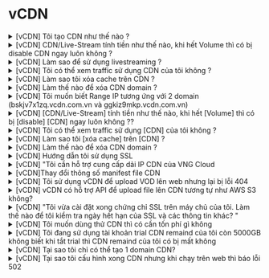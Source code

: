 # vCDN

<details>

<summary>[vCDN] Tôi tạo CDN như thế nào ?</summary>

Quý khách vui lòng xem tài liệu theo Link hướng dẫn: [Hướng dẫn khởi tạo](../vcdn/loai-hinh-dich-vu.md)

</details>

<details>

<summary>[vCDN] CDN/Live-Stream tính tiền như thế nào, khi hết Volume thì có bị disable CDN ngay luôn không ?</summary>

Quý khách mua volume CDN để sử dụng, nếu hết dung lượng domain sẽ bị disable, thông tin volume còn lại được thể hiện ở CDN Remain

</details>

<details>

<summary>[vCDN] Làm sao để sử dụng livestreaming ?</summary>

Quý khách vui lòng xem tài liệu theo Link hướng dẫn [tại đây](../vcdn/loai-hinh-dich-vu/live-streaming.md)

</details>

<details>

<summary>[vCDN] Tôi có thể xem traffic sử dụng CDN của tôi không ?</summary>

VNGCloud cung cấp chart theo từng domain để xem traffic đang sử dụng. Click chọn vào từng domain để xem chi tiết

</details>

<details>

<summary>[vCDN] Làm sao tôi xóa cache trên CDN ?</summary>

Trên portal có purge cache cho từng domain riêng, quý khách có thể vào để xóa cache trên CDN

</details>

<details>

<summary>[vCDN] Làm thế nào để xóa CDN domain ?</summary>

Quý khách không thể xóa CDN domain mà quý khách chỉ có thể edit lại .

</details>

<details>

<summary>[vCDN] Tôi muốn biết Range IP tương ứng với 2 domain (bskjv7x1zq.vcdn.com.vn và ggkiz9mkp.vcdn.com.vn)</summary>

Hệ thống CDN của VNGCloud bao gồm nhiều range IP, để đảm bảo tính sẵn sàng cũng như dự phòng các vùng khác nhau phục vụ cho CDN, vì vậy không tồn tại một số range IP cụ thể cho riêng domain CDN nào.

</details>

<details>

<summary>[vCDN] [CDN/Live-Stream] tính tiền như thế nào, khi hết [Volume] thì có bị [disable] [CDN] ngay luôn không ??</summary>

User mua volume CDN để sử dụng, nếu hết dung lượng domain sẽ bị disable, thông tin volume còn lại được thể hiện ở CDN Remain

</details>

<details>

<summary>[vCDN] Tôi có thể xem traffic sử dụng [CDN] của tôi không ?</summary>

Hiện tại VNG Cloud có cung cấp từng chart theo từng domain để xem traffic đang sử dụng. Click chọn vào từng domain để xem chi tiết [tại đây](../vcdn/bao-cao.md).

</details>

<details>

<summary>[vCDN] Làm sao tôi [xóa cache] trên [CDN] ?</summary>

Trên portal có nút purge cache cho từng domain riêng, có thể vào để xóa cache trên CDN\


</details>

<details>

<summary>[vCDN] Làm thế nào để xóa CDN domain ?</summary>

Hiện tại VNG Cloud không hỗ trợ xóa các CDN domain . Nếu anh chị không có nhu cầu sử dụng thì có thể disable domain đó đi ạ.

</details>

<details>

<summary>[vCDN] Hướng dẫn tôi sử dụng SSL</summary>

Hiện tại VNg Cloud có hỗ trợ chọn SSL certificate:\
\- Default CDN certificate (\*.[vcdn.com.vn](http://vcdn.com.vn/)): Anh chị sử dụng certificate của VNG Cloud.\
\- Custom SSL certificate: anh chị tự upload cert và key của mình lên để xài. SSL certificate anh chị có thể liên hệ các website bán trên mạng hoặc nơi khách hàng mua domain.\
Ngoài ra anh chị cso thể kiểm tra cert và key đúng chưa tại link sau :\
[https://www.sslchecker.com/matcher](https://www.sslchecker.com/matcher) )

</details>

<details>

<summary>[vCDN] "Tôi cần hỗ trợ cung cấp dải IP CDN của VNG Cloud</summary>

Dưới đây là danh sách các dải IP của CDN của VNG Cloud : 113.164.15.32/28 113.164.15.80/29; 113.164.241.176/28 113.164.14.192/27 171.244.128.0/27 171.244.16.224/27 42.115.221.64/27 43.239.149.128/28 118.69.83.64/27 118.69.83.160/28 118.69.84.64/28 210.245.38.64/27 210.245.26.0/24 42.115.221.128/27 14.225.2.32/28 14.225.10.64/28 171.244.28.64/27 61.28.226.48/28 14.225.10.64/28 171.244.28.64/27 61.28.231.126/32

</details>

<details>

<summary>[vCDN]Thay đổi thông số manifest file CDN</summary>

Hiện tại VNG Cloud có hỗ trợ thay đổi thông số manifest file CDN

</details>

<details>

<summary>[vCDN] Tôi sử dụng vCDN để upload VOD lên web nhưng lại bị lỗi 404</summary>

Nhờ khách hàng kiểm tra lại nguồn phát Video, đây là lỗi không tìm thấy nguồn phát. Có thể khách hàng đã upload sai key hoặc nguồn phát

</details>

<details>

<summary>[vCDN] vCDN có hỗ trợ API để upload file lên CDN tương tự như AWS S3 không?</summary>

Khách hàng có thể tham khảo thêm dịch vụ vStorage để sử dụng kết hợp với vCDN, tương tự như AWS S3

</details>

<details>

<summary>[vCDN] "Tôi vừa cài đặt xong chứng chỉ SSL trên máy chủ của tôi. Làm thế nào để tôi kiểm tra ngày hết hạn của SSL và các thông tin khác? "</summary>

Quý khách hàng lên 1 trong các trang bên dưới để check:\
Digicert: [http://www.digicert.com/help/](http://www.digicert.com/help/)\
Thawte: [https://search.thawte.com/support/ssl-digital-certificates/index?page=content\&id=SO9555](https://search.thawte.com/support/ssl-digital-certificates/index?page=content\&id=SO9555)\
Verisign: [https://knowledge.verisign.com/support/ssl-certificates-support/index?page=content\&id=AR1130](https://knowledge.verisign.com/support/ssl-certificates-support/index?page=content\&id=AR1130)\
RapidSSL: [https://knowledge.rapidssl.com/support/ssl-certificate-support/index?page=content\&id=SO9556](https://knowledge.rapidssl.com/support/ssl-certificate-support/index?page=content\&id=SO9556)\
GeoTrust: [https://knowledge.geotrust.com/support/knowledge-base/index?page=content\&id=SO9557](https://knowledge.geotrust.com/support/knowledge-base/index?page=content\&id=SO9557)

</details>

<details>

<summary>[vCDN] Tôi muốn dùng thử CDN thì có cần tốn phí gì không</summary>

Khi đăng ký account VNG Cloud và dùng thử thì quý khách được mặc định miễn phí 100GB để sử dụng CDN ngoài ra sẽ không bị tốn thêm phí. Lưu ý account trial thì chỉ tạo được 1 domain CDN

</details>

<details>

<summary>[vCDN] Tôi đang sử dụng tài khoản trial CDN remaind của tôi còn 5000GB không biết khi tắt trial thì CDN remaind của tôi có bị mất không</summary>

Khi tắt trial thì CDN remaind của Kh sẽ vẫn còn nguyên không thay đổi . Chỉ mất 100GB CDN tặng khi sử dụng ban đầu

</details>

<details>

<summary>[vCDN] Tại sao tôi chỉ có thể tạo 1 domain CDN?</summary>

Anh chị vui lòng kiểm tra lại portal của mình có phải đang ở trạng thái là trial không? Nếu trial thì VNG Cloud chỉ hỗ trợ tạo 1 domain CDN thôi ạ

</details>

<details>

<summary>[vCDN] Tại sao tôi cấu hình xong CDN nhưng khi chạy trên web thì báo lỗi 502</summary>

Anh/chị vui lòng kiểm tra link original của anh/chị và kiểm tra link CND xem có được không . Nếu 2 link đều giống nhau thì CDN trả về đúng còn khác nhau thì anh/chị vui lòng kiểm tra lại dã clear cache chưa. Nếu bị lỗi 502 thì nhờ anh/chị vui lòng allow list range IP : 113.164.15.32/28 113.164.15.80/29; 113.164.241.176/28 113.164.14.192/27 171.244.128.0/27 171.244.16.224/27 42.115.221.64/27 43.239.149.128/28 118.69.83.64/27 118.69.83.160/28 118.69.84.64/28 210.245.38.64/27 210.245.26.0/24 42.115.221.128/27 14.225.2.32/28 14.225.10.64/28 171.244.28.64/27 61.28.226.48/28 14.225.10.64/28 171.244.28.64/27 61.28.231.126/32 Sau khi allow xong thì kiểm tra lại link CDN xem đã được chưa

</details>
